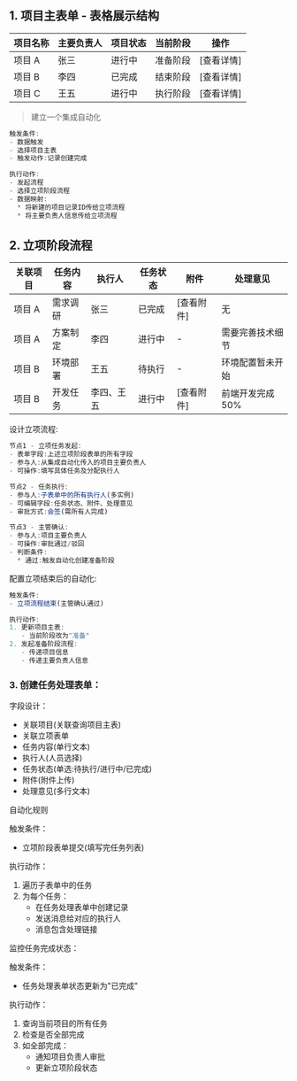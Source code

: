 <!--
 * @Author: shanlonglong danlonglong@weimiao.cn
 * @Date: 2024-12-27 18:24:39
 * @LastEditors: shanlonglong danlonglong@weimiao.cn
 * @LastEditTime: 2024-12-27 18:30:55
 * @FilePath: \dingding_golang\project_design\table_design.md
 * @Description: 这是默认设置,请设置`customMade`, 打开koroFileHeader查看配置 进行设置: https://github.com/OBKoro1/koro1FileHeader/wiki/%E9%85%8D%E7%BD%AE
-->
## 1. 项目主表单 - 表格展示结构

| **项目名称** | **主要负责人** | **项目状态** | **当前阶段** | **操作**   |
|--------------|----------------|--------------|--------------|------------|
| 项目 A       | 张三           | 进行中        | 准备阶段      | [查看详情] |
| 项目 B       | 李四           | 已完成        | 结束阶段      | [查看详情] |
| 项目 C       | 王五           | 进行中        | 执行阶段      | [查看详情] |

> 建立一个集成自动化

```js
触发条件:
- 数据触发
- 选择项目主表
- 触发动作:记录创建完成

执行动作:
- 发起流程
- 选择立项阶段流程
- 数据映射:
  * 将新建的项目记录ID传给立项流程
  * 将主要负责人信息传给立项流程
```

## 2. 立项阶段流程

| **关联项目**  | **任务内容**     | **执行人**  | **任务状态** | **附件**    | **处理意见**          |
|---------------|------------------|-------------|--------------|-------------|-----------------------|
| 项目 A        | 需求调研         | 张三         | 已完成        | [查看附件]  | 无                    |
| 项目 A        | 方案制定         | 李四         | 进行中        | -           | 需要完善技术细节      |
| 项目 B        | 环境部署         | 王五         | 待执行        | -           | 环境配置暂未开始       |
| 项目 B        | 开发任务         | 李四、王五    | 进行中        | [查看附件]  | 前端开发完成50%        |

设计立项流程:
```js
节点1 - 立项任务发起:
- 表单字段:上述立项阶段表单的所有字段
- 参与人:从集成自动化传入的项目主要负责人
- 可操作:填写具体任务及分配执行人

节点2 - 任务执行:
- 参与人:子表单中的所有执行人(多实例)
- 可编辑字段:任务状态、附件、处理意见
- 审批方式:会签(需所有人完成)

节点3 - 主管确认:
- 参与人:项目主要负责人
- 可操作:审批通过/驳回
- 判断条件:
  * 通过:触发自动化创建准备阶段
```

配置立项结束后的自动化:

```js
触发条件:
- 立项流程结束(主管确认通过)

执行动作:
1. 更新项目主表:
   - 当前阶段改为"准备"
2. 发起准备阶段流程:
   - 传递项目信息
   - 传递主要负责人信息
```


### 3. 创建任务处理表单：

字段设计：
- 关联项目(关联查询项目主表)
- 关联立项表单
- 任务内容(单行文本) 
- 执行人(人员选择)
- 任务状态(单选:待执行/进行中/已完成)
- 附件(附件上传)
- 处理意见(多行文本)

自动化规则

触发条件：
- 立项阶段表单提交(填写完任务列表)

执行动作：
1. 遍历子表单中的任务
2. 为每个任务：
   - 在任务处理表单中创建记录
   - 发送消息给对应的执行人
   - 消息包含处理链接

监控任务完成状态：

触发条件：
- 任务处理表单状态更新为"已完成"

执行动作：
1. 查询当前项目的所有任务
2. 检查是否全部完成
3. 如全部完成：
   - 通知项目负责人审批
   - 更新立项阶段状态